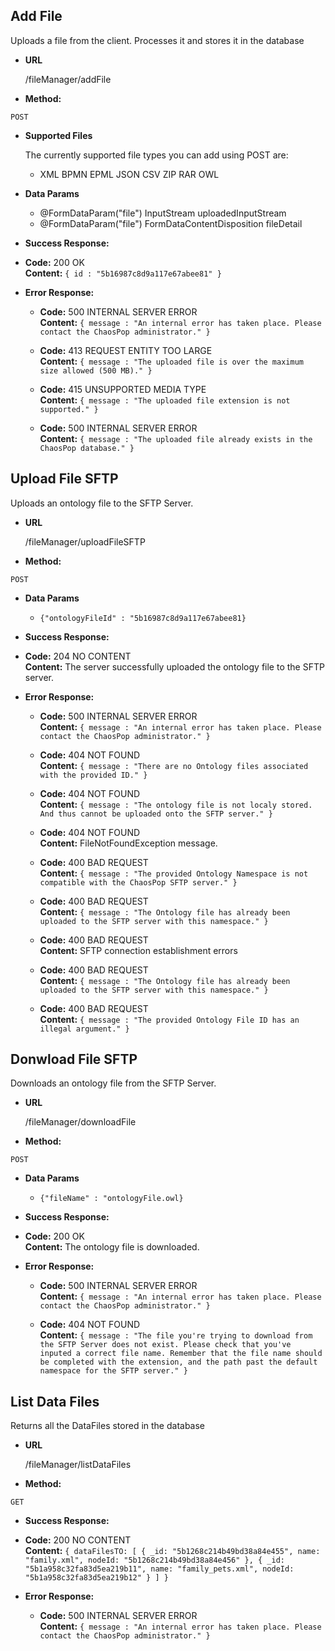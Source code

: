 **Add File**
----
Uploads a file from the client. Processes it and stores it in the database

* **URL**

  /fileManager/addFile

* **Method:**
  
 `POST`

* **Supported Files**

  The currently supported file types you can add using POST are:

  * XML BPMN EPML JSON CSV ZIP RAR OWL

* **Data Params**

  * @FormDataParam("file") InputStream uploadedInputStream
  * @FormDataParam("file") FormDataContentDisposition fileDetail

* **Success Response:**
  
 * **Code:** 200 OK<br />
    **Content:** `{ id : "5b16987c8d9a117e67abee81" }`
 
* **Error Response:**

  * **Code:** 500 INTERNAL SERVER ERROR<br />
    **Content:** `{ message : "An internal error has taken place. Please contact the ChaosPop administrator." }`

  * **Code:** 413 REQUEST ENTITY TOO LARGE<br />
    **Content:** `{ message : "The uploaded file is over the maximum size allowed (500 MB)." }`
    
  * **Code:** 415 UNSUPPORTED MEDIA TYPE<br />
    **Content:** `{ message : "The uploaded file extension is not supported." }`
    
  * **Code:** 500 INTERNAL SERVER ERROR<br />
    **Content:** `{ message : "The uploaded file already exists in the ChaosPop database." }`

**Upload File SFTP**
----
Uploads an ontology file to the SFTP Server.

* **URL**

  /fileManager/uploadFileSFTP

* **Method:**
  
 `POST`

* **Data Params**

  * `{"ontologyFileId" : "5b16987c8d9a117e67abee81}`

* **Success Response:**
  
 * **Code:** 204 NO CONTENT <br />
    **Content:** The server successfully uploaded the ontology file to the SFTP server.
 
* **Error Response:**

  * **Code:** 500 INTERNAL SERVER ERROR<br />
    **Content:** `{ message : "An internal error has taken place. Please contact the ChaosPop administrator." }`

  * **Code:** 404 NOT FOUND<br />
    **Content:** `{ message : "There are no Ontology files associated with the provided ID." }`
    
  * **Code:** 404 NOT FOUND<br />
    **Content:** `{ message : "The ontology file is not localy stored. And thus cannot be uploaded onto the SFTP server." }`
  
  * **Code:** 404 NOT FOUND<br />
    **Content:** FileNotFoundException message.
    
  * **Code:** 400 BAD REQUEST<br />
    **Content:** `{ message : "The provided Ontology Namespace is not compatible with the ChaosPop SFTP server." }`
    
  * **Code:** 400 BAD REQUEST<br />
    **Content:** `{ message : "The Ontology file has already been uploaded to the SFTP server with this namespace." }`
    
  * **Code:** 400 BAD REQUEST<br />
    **Content:** SFTP connection establishment errors
    
  * **Code:** 400 BAD REQUEST<br />
    **Content:** `{ message : "The Ontology file has already been uploaded to the SFTP server with this namespace." }`
  
  * **Code:** 400 BAD REQUEST<br />
    **Content:** `{ message : "The provided Ontology File ID has an illegal argument." }`
    
**Donwload File SFTP**
----
Downloads an ontology file from the SFTP Server.

* **URL**

  /fileManager/downloadFile

* **Method:**
  
 `POST`

* **Data Params**

  * `{"fileName" : "ontologyFile.owl}`

* **Success Response:**
  
 * **Code:** 200 OK<br />
    **Content:** The ontology file is downloaded.
 
* **Error Response:**

  * **Code:** 500 INTERNAL SERVER ERROR<br />
    **Content:** `{ message : "An internal error has taken place. Please contact the ChaosPop administrator." }`

  * **Code:** 404 NOT FOUND<br />
    **Content:** `{ message : "The file you're trying to download from the SFTP Server does not exist. Please check that you've inputed a correct file name. Remember that the file name should be completed with the extension, and the path past the default namespace for the SFTP server." }`

**List Data Files**
----
Returns all the DataFiles stored in the database

* **URL**

  /fileManager/listDataFiles

* **Method:**
  
 `GET`

* **Success Response:**
  
 * **Code:** 200 NO CONTENT <br />
    **Content:** `{
dataFilesTO: [
{
_id: "5b1268c214b49bd38a84e455",
name: "family.xml",
nodeId: "5b1268c214b49bd38a84e456"
},
{
_id: "5b1a958c32fa83d5ea219b11",
name: "family_pets.xml",
nodeId: "5b1a958c32fa83d5ea219b12"
}
]
}`
 
* **Error Response:**

  * **Code:** 500 INTERNAL SERVER ERROR<br />
    **Content:** `{ message : "An internal error has taken place. Please contact the ChaosPop administrator." }`
